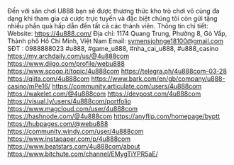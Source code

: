 Đến với sân chơi U888 bạn sẽ được thương thức kho trò chơi vô cùng đa dạng khi tham gia cá cược trực tuyến và đặc biệt chúng tôi còn gửi tặng nhiều phần quà hấp dẫn đến tất cả các thành viên.
Thông tin chi tiết:
Website: https://4u888.com/
Địa chỉ: 1174 Quang Trung, Phường 8, Gò Vấp, Thành phố Hồ Chí Minh, Việt Nam
Email: symensjohnge18100@gmail.com
SĐT : 0988888023
#u888, #game_u888, #nha_cai_u888, #u888_casino
https://my.archdaily.com/us/@4u888com 
https://www.diigo.com/profile/webu888 
https://www.scoop.it/topic/4u888com 
https://telegra.ph/4u888com-03-28 
https://qiita.com/4u888com 
https://www.bark.com/en/gb/company/u888-casino/mPe16/ 
https://community.articulate.com/users/4u888com 
https://wakelet.com/@4u888com 
https://devpost.com/4u888com 
https://visual.ly/users/4u888com/portfolio 
https://www.magcloud.com/user/4u888com 
https://hashnode.com/@4u888com 
https://anyflip.com/homepage/byptt 
https://hubpages.com/@webu888 
https://community.windy.com/user/4u888com 
https://www.instapaper.com/p/4u888com 
https://www.beatstars.com/4u888com/about 
https://www.bitchute.com/channel/EMygTiYPR5aE/ 

